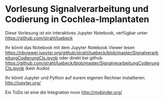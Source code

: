 # Vorlesung Signalverarbeitung und Codierung in Cochlea-lmplantaten

Diese Vorlesung ist ein interaktives Jupyter Notebook, verfügbar unter https://github.com/strahl/luebeck

Ihr könnt das Notebook mit dem Jupyter Notebook Viewer lesen https://nbviewer.jupyter.org/github/strahl/luebeck/blob/master/SignalverarbeitungCodierungCIs.ipynb oder direkt bei github https://github.com/strahl/luebeck/blob/master/SignalverarbeitungCodierungCIs.ipynb (kein Audio)

Ihr könnt Jupyter und Python auf eurem eigenen Rechner installieren: http://jupyter.org/

Ein ToDo ist eine die Integration nvon http://mybinder.org/

